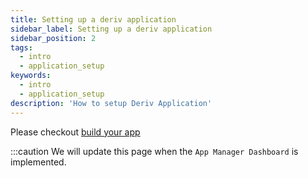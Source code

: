 ```yaml
---
title: Setting up a deriv application
sidebar_label: Setting up a deriv application
sidebar_position: 2
tags:
  - intro
  - application_setup
keywords:
  - intro
  - application_setup
description: 'How to setup Deriv Application'
---
```


Please checkout [build your app](https://api.deriv.com/docs/getting-started/build-your-app)

:::caution
We will update this page when the `App Manager Dashboard` is implemented.
